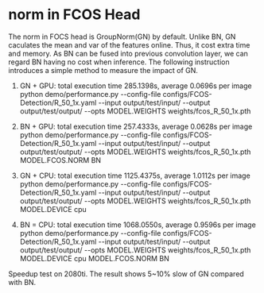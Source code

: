 
# norm in FCOS Head
The norm in FOCS head is GroupNorm(GN) by default. Unlike BN, GN caculates the mean and var of the features online. Thus, it cost extra time and memory.
As BN can be fused into previous convolution layer, we can regard BN having no cost when inference. The following instruction introduces a simple method to measure the impact of GN. 

1. GN + GPU: total execution time 285.1398s, average 0.0696s per image
python demo/performance.py --config-file configs/FCOS-Detection/R_50_1x.yaml --input output/test/input/ --output output/test/output/  --opts MODEL.WEIGHTS weights/fcos_R_50_1x.pth

2. BN + GPU: total execution time 257.4333s, average 0.0628s per image
python demo/performance.py --config-file configs/FCOS-Detection/R_50_1x.yaml --input output/test/input/ --output output/test/output/  --opts MODEL.WEIGHTS weights/fcos_R_50_1x.pth MODEL.FCOS.NORM BN

3. GN + CPU: total execution time 1125.4375s, average 1.0112s per image
python demo/performance.py --config-file configs/FCOS-Detection/R_50_1x.yaml --input output/test/input/ --output output/test/output/  --opts MODEL.WEIGHTS weights/fcos_R_50_1x.pth MODEL.DEVICE cpu

4. BN = CPU: total execution time 1068.0550s, average 0.9596s per image
python demo/performance.py --config-file configs/FCOS-Detection/R_50_1x.yaml --input output/test/input/ --output output/test/output/  --opts MODEL.WEIGHTS weights/fcos_R_50_1x.pth MODEL.DEVICE cpu MODEL.FCOS.NORM BN

Speedup test on 2080ti. The result shows 5~10% slow of GN compared with BN.
